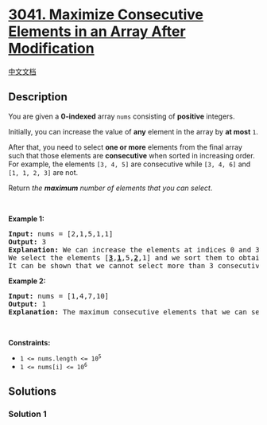 # [3041. Maximize Consecutive Elements in an Array After Modification](https://leetcode.com/problems/maximize-consecutive-elements-in-an-array-after-modification)

[中文文档](/solution/3000-3099/3041.Maximize%20Consecutive%20Elements%20in%20an%20Array%20After%20Modification/README.md)

<!-- tags:Array,Dynamic Programming,Sorting -->

<!-- difficulty:Hard -->

## Description

<p>You are given a <strong>0-indexed</strong> array <code>nums</code> consisting of <strong>positive</strong> integers.</p>

<p>Initially, you can increase the value of <strong>any</strong> element in the array by <strong>at most</strong> <code>1</code>.</p>

<p>After that, you need to select <strong>one or more</strong> elements from the final array such that those elements are <strong>consecutive</strong> when sorted in increasing order. For example, the elements <code>[3, 4, 5]</code> are consecutive while <code>[3, 4, 6]</code> and <code>[1, 1, 2, 3]</code> are not.<!-- notionvc: 312f8c5d-40d0-4cd1-96cc-9e96a846735b --></p>

<p>Return <em>the <strong>maximum</strong> number of elements that you can select</em>.</p>

<p>&nbsp;</p>
<p><strong class="example">Example 1:</strong></p>

<pre>
<strong>Input:</strong> nums = [2,1,5,1,1]
<strong>Output:</strong> 3
<strong>Explanation:</strong> We can increase the elements at indices 0 and 3. The resulting array is nums = [3,1,5,2,1].
We select the elements [<u><strong>3</strong></u>,<u><strong>1</strong></u>,5,<u><strong>2</strong></u>,1] and we sort them to obtain [1,2,3], which are consecutive.
It can be shown that we cannot select more than 3 consecutive elements.</pre>

<p><strong class="example">Example 2:</strong></p>

<pre>
<strong>Input:</strong> nums = [1,4,7,10]
<strong>Output:</strong> 1
<strong>Explanation:</strong> The maximum consecutive elements that we can select is 1.
</pre>

<p>&nbsp;</p>
<p><strong>Constraints:</strong></p>

<ul>
	<li><code>1 &lt;= nums.length &lt;= 10<sup>5</sup></code></li>
	<li><code>1 &lt;= nums[i] &lt;= 10<sup>6</sup></code></li>
</ul>

## Solutions

### Solution 1

<!-- tabs:start -->

```python

```

```java

```

```cpp

```

```go

```

<!-- tabs:end -->

<!-- end -->
